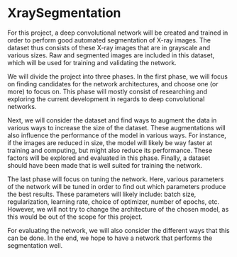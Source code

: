 # XraySegmentation
For this project, a deep convolutional network will be created and trained in order to perform good automated segmentation of X-ray images. The dataset thus consists of these X-ray images that are in grayscale and various sizes. Raw and segmented images are included in this dataset, which will be used for training and validating the network.

We will divide the project into three phases. In the first phase, we will focus on finding candidates for the network architectures, and choose one (or more) to focus on. This phase will mostly consist of researching and exploring the current development in regards to deep convolutional networks.

Next, we will consider the dataset and find ways to augment the data in various ways to increase the size of the dataset. These augmentations will also influence the performance of the model in various ways. For instance, if the images are reduced in size, the model will likely be way faster at training and computing, but might also reduce its performance. These factors will be explored and evaluated in this phase. Finally, a dataset should have been made that is well suited for training the network.

The last phase will focus on tuning the network. Here, various parameters of the network will be tuned in order to find out which parameters produce the best results. These parameters will likely include: batch size, regularization, learning rate, choice of optimizer, number of epochs, etc. However, we will not try to change the architecture of the chosen model, as this would be out of the scope for this project.

For evaluating the network, we will also consider the different ways that this can be done. In the end, we hope to have a network that performs the segmentation well.

